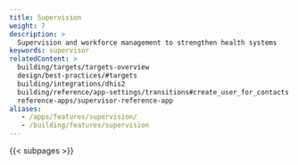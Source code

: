 ```yaml
---
title: Supervision
weight: 7
description: >
  Supervision and workforce management to strengthen health systems
keywords: supervisor
relatedContent: >
  building/targets/targets-overview
  design/best-practices/#targets
  building/integrations/dhis2
  building/reference/app-settings/transitions#create_user_for_contacts
  reference-apps/supervisor-reference-app
aliases:
   - /apps/features/supervision/
   - /building/features/supervision
---
```


{{< subpages >}}
